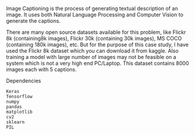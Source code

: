 Image Captioning is the process of generating textual description of an image. It uses both Natural Language Processing and Computer Vision to generate the captions.

There are many open source datasets available for this problem, like Flickr 8k (containing8k images), Flickr 30k (containing 30k images), MS COCO (containing 180k images), etc.
But for the purpose of this case study, I have used the Flickr 8k dataset which you can download it from kaggle. Also training a model with large number of images may not be feasible on a system which is not a very high end PC/Laptop.
This dataset contains 8000 images each with 5 captions.

Dependencies

    Keras
    Tensorflow 
    numpy
    pandas
    matplotlib
    cv2
    sklearn
    PIL
    

